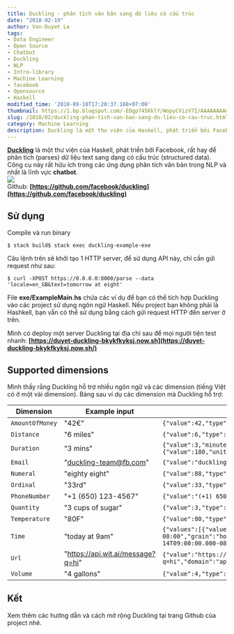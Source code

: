 ```yaml
---
title: Duckling - phân tích văn bản sang dữ liệu có cấu trúc
date: "2018-02-19"
author: Van-Duyet Le
tags:
- Data Engineer
- Open Source
- Chatbot
- Duckling
- NLP
- Intro-library
- Machine Learning
- facebook
- Opensource
- Haskell
modified_time: '2018-09-10T17:20:37.168+07:00'
thumbnail: https://1.bp.blogspot.com/-EDgp745KklY/WopyCVizV7I/AAAAAAAAqbc/-xBWh3Ve4xg9DQGDY8YMbLiB688d-zXagCK4BGAYYCw/s1600/carbon_duckling.png
slug: /2018/02/duckling-phan-tich-van-ban-sang-du-lieu-co-cau-truc.html
category: Machine Learning
description: Duckling là một thư viện của Haskell, phát triển bởi Facebook, rất hay để phân tích (parses) dữ liệu text sang dạng có cấu trúc (structured data). Công cụ này rất hữu ích trong các ứng dụng phân tích văn bản trong NLP và nhất là lĩnh vực chatbot.
---
```

**[Duckling](https://github.com/facebook/duckling)** là một thư viện của Haskell, phát triển bởi Facebook, rất hay để phân tích (parses) dữ liệu text sang dạng có cấu trúc (structured data). Công cụ này rất hữu ích trong các ứng dụng phân tích văn bản trong NLP và nhất là lĩnh vực **chatbot**.  
[![](https://1.bp.blogspot.com/-EDgp745KklY/WopyCVizV7I/AAAAAAAAqbc/-xBWh3Ve4xg9DQGDY8YMbLiB688d-zXagCK4BGAYYCw/s1600/carbon_duckling.png)](https://1.bp.blogspot.com/-EDgp745KklY/WopyCVizV7I/AAAAAAAAqbc/-xBWh3Ve4xg9DQGDY8YMbLiB688d-zXagCK4BGAYYCw/s1600/carbon_duckling.png)  
Github: **[https://github.com/facebook/duckling](https://github.com/facebook/duckling)**  

## Sử dụng


Compile và run binary  
  

    $ stack build$ stack exec duckling-example-exe

  
Câu lệnh trên sẽ khởi tạo 1 HTTP server, để sử dụng API này, chỉ cần gửi request như sau:  
  

    $ curl -XPOST https://0.0.0.0:8000/parse --data 'locale=en_GB&text=tomorrow at eight'

  
File **exe/ExampleMain.hs** chứa các ví dụ để bạn có thể tích hợp Duckling vào các project sử dụng ngôn ngữ Haskell. Nếu project bạn không phải là Hashkell, bạn vẫn có thể sử dụng bằng cách gửi request HTTP đến server ở trên.  
  

Mình có deploy một server Duckling tại địa chỉ sau để mọi người tiện test nhanh: **[https://duyet-duckling-bkykfkyksj.now.sh](https://duyet-duckling-bkykfkyksj.now.sh/)**

## Supported dimensions


Mình thấy rằng Duckling hỗ trợ nhiều ngôn ngữ và các dimension (tiếng Việt có ở một vài dimension). Bảng sau ví dụ các dimension mà Duckling hỗ trợ:


<table class="table table-bordered table-responsive">
    <thead>
        <tr>
            <th width="20%">Dimension</th>
            <th width="20%">Example input</th>
            <th>Example value output</th>
        </tr>
    </thead>
    <tbody>
        <tr>
            <td><code>AmountOfMoney</code></td>
            <td>"42€"</td>
            <td><code>{"value":42,"type":"value","unit":"EUR"}</code></td>
        </tr>
        <tr>
            <td><code>Distance</code></td>
            <td>"6 miles"</td>
            <td><code>{"value":6,"type":"value","unit":"mile"}</code></td>
        </tr>
        <tr>
            <td><code>Duration</code></td>
            <td>"3 mins"</td>
            <td><code>{"value":3,"minute":3,"unit":"minute","normalized":{"value":180,"unit":"second"}}</code></td>
        </tr>
        <tr>
            <td><code>Email</code></td>
            <td>"<a href="mailto:duckling-team@fb.com">duckling-team@fb.com</a>"</td>
            <td><code>{"value":"duckling-team@fb.com"}</code></td>
        </tr>
        <tr>
            <td><code>Numeral</code></td>
            <td>"eighty eight"</td>
            <td><code>{"value":88,"type":"value"}</code></td>
        </tr>
        <tr>
            <td><code>Ordinal</code></td>
            <td>"33rd"</td>
            <td><code>{"value":33,"type":"value"}</code></td>
        </tr>
        <tr>
            <td><code>PhoneNumber</code></td>
            <td>"+1 (650) 123-4567"</td>
            <td><code>{"value":"(+1) 6501234567"}</code></td>
        </tr>
        <tr>
            <td><code>Quantity</code></td>
            <td>"3 cups of sugar"</td>
            <td><code>{"value":3,"type":"value","product":"sugar","unit":"cup"}</code></td>
        </tr>
        <tr>
            <td><code>Temperature</code></td>
            <td>"80F"</td>
            <td><code>{"value":80,"type":"value","unit":"fahrenheit"}</code></td>
        </tr>
        <tr>
            <td><code>Time</code></td>
            <td>"today at 9am"</td>
            <td><code>{"values":[{"value":"2016-12-14T09:00:00.000-08:00","grain":"hour","type":"value"}],"value":"2016-12-14T09:00:00.000-08:00","grain":"hour","type":"value"}</code></td>
        </tr>
        <tr>
            <td><code>Url</code></td>
            <td>"<a href="https://api.wit.ai/message?q=hi" rel="nofollow">https://api.wit.ai/message?q=hi</a>"</td>
            <td><code>{"value":"https://api.wit.ai/message?q=hi","domain":"api.wit.ai"}</code></td>
        </tr>
        <tr>
            <td><code>Volume</code></td>
            <td>"4 gallons"</td>
            <td><code>{"value":4,"type":"value","unit":"gallon"}</code></td>
        </tr>
    </tbody>
</table>

  

## Kết


Xem thêm các hướng dẫn và cách mở rộng Duckling tại trang Github của project nhé.